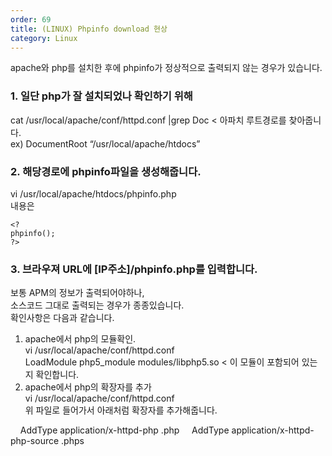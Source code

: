 ```yaml
---   
order: 69   
title: (LINUX) Phpinfo download 현상   
category: Linux   
---   
```

   
apache와 php를 설치한 후에 phpinfo가 정상적으로 출력되지 않는 경우가 있습니다.   
### 1. 일단 php가 잘 설치되었나 확인하기 위해   
cat /usr/local/apache/conf/httpd.conf |grep Doc < 아파치 루트경로를 찾아줍니다.   
ex) DocumentRoot “/usr/local/apache/htdocs”   
   
### 2. 해당경로에 phpinfo파일을 생성해줍니다.   
vi /usr/local/apache/htdocs/phpinfo.php   
내용은   
```
<?   
phpinfo();   
?> 
```
   
### 3. 브라우져 URL에 [IP주소]/phpinfo.php를 입력합니다.   
보통 APM의 정보가 출력되어야하나,   
소스코드 그대로 출력되는 경우가 종종있습니다.   
확인사항은 다음과 같습니다.   
1. apache에서 php의 모듈확인.   
vi /usr/local/apache/conf/httpd.conf   
LoadModule php5_module modules/libphp5.so < 이 모듈이 포함되어 있는지 확인합니다.   
2. apache에서 php의 확장자를 추가   
vi /usr/local/apache/conf/httpd.conf   
위 파일로 들어가서 아래처럼 확장자를 추가해줍니다.   
<IfModule mime_module>   
    AddType application/x-httpd-php .php   
    AddType application/x-httpd-php-source .phps   
  <IfModule>   
